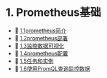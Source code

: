# 1. Prometheus基础

* 📄 [1.1prometheus简介](1.%20Prometheus基础/1.1%20prometheus简介.md)
* 📄 [1.2prometheus部署](1.%20Prometheus基础/1.2%20prometheus部署.md)
* 📄 [1.3监控数据可视化](1.%20Prometheus基础/1.3%20Grafana部署.md)
* 📄 [1.4prometheus配置](1.%20Prometheus基础/1.4%20prometheus配置.md)
* 📄 [1.5任务和实例](1.%20Prometheus基础/1.5%20任务和实例.md)
* 📄 [1.6使用PromQL查询监控数据](1.%20Prometheus基础/1.6%20使用PromQL查询监控数据.md)

‍

‍
